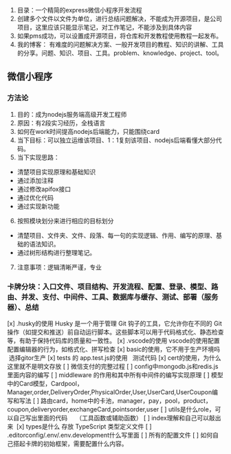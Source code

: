 
1. 目录：一个精简的express微信小程序开发流程
2. 创建多个文件以文件为单位，进行总结问题解决，不能成为开源项目，是公司项目，这里应该只能显示笔记，对工作笔记，不能涉及到具体内容
3. 如果pms成功，可以设置成开源项目，将仓库和开发教程使用教程一起发布。
4. 我的博客： 有难度的问题解决方案、一般开发项目的教程、知识的讲解、工具的分享。问题、知识、项目、工具。problem、knowledge、project、tool。

## 微信小程序

### 方法论

1. 目的：成为nodejs服务端高级开发工程师
2. 原因：有2段实习经历，全栈语言
3. 如何在work时间提高nodejs后端能力，只能围绕card
4. 当下目标：可以独立运维该项目、1：1复刻该项目、nodejs后端看懂大部分代码。
5. 当下实现思路：
  - 清楚项目实现原理和基础知识
  - 通过添加注释
  - 通过修改apifox接口
  - 通过优化代码
  - 通过实现新功能
6. 按照模块划分来进行相应的目标划分
  - 清楚项目、文件夹、文件、段落、每一句的实现逻辑、作用、编写的原理、基础的语法知识。
  - 通过树形结构进行整理笔记。
7. 注意事项：逻辑清晰严谨，专业

### 卡牌分块：入口文件、项目结构、开发流程、配置、登录、模型、路由、并发、支付、中间件、工具、数据库与缓存、测试、部署（服务器）、总结
[x] .husky的使用
Husky 是一个用于管理 Git 钩子的工具，它允许你在不同的 Git 操作（如提交和推送）前自动运行脚本。这些脚本可以用于代码格式化、静态检查等，有助于保持代码库的质量和一致性。
[x] .vscode的使用
vscode的使用配置配置编辑器的行为，如格式化、拼写检查
[x] basic的使用，它不用于生产环境吗   选择gitor生产
[x] tests 的 app.test.js的使用   测试代码
[x] cert的使用，为什么这里就不是明文存放
[ ] 微信支付的完整过程
[ ] config中mongodb.js和redis.js里面内容的编写
[ ] middleware 的作用和其中所有中间件的编写实现原理
[ ] 模型中的Card模型，Cardpool，Manager,order,DeliveryOrder,PhysicalOrder,User,UserCard,UserCoupon编写和写法
[ ] 路由card，home中的卡池，manager，pay，pool，product，coupon,deliveryorder,exchangeCard,pointsorder,user
[ ] utils是什么role，可以自己写出里面的代码     （工具函数或辅助函数）
[ ] index理解和自己可以敲出来 
[x] types是什么
存放 TypeScript 类型定义文件
[ ] .editorconfig/.env/.env.development什么写里面
[ ] 所有的配置文件
[ ] 如何自己搭起卡牌的初始框架，需要配置什么内容。

